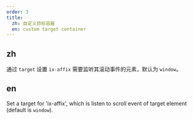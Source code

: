 ```yaml
---
order: 3
title:
  zh: 自定义目标容器
  en: custom target container
---
```


## zh

通过 `target` 设置 `ix-affix` 需要监听其滚动事件的元素，默认为 `window`。

## en

Set a target for 'ix-affix', which is listen to scroll event of target element (default is `window`).
